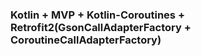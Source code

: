 ### Kotlin + MVP + Kotlin-Coroutines + Retrofit2(GsonCallAdapterFactory + CoroutineCallAdapterFactory)
